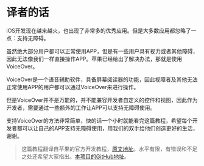 译者的话
==========

iOS开发现在越来越火，也出现了非常多的优秀应用。但是大多数应用都忽略了一点：支持无障碍。

虽然绝大部分用户都可以正常使用APP，但是有一些用户具有视力或者其他障碍，因此无法像我们一样直接操作APP。苹果已经给出了解决办法，那就是使用VoiceOver。

VoiceOver是一个语音辅助软件，具备屏幕阅读器的功能，因此视障者及其他无法正常使用APP的用户都可以通过VoiceOver来进行操作。

但是VoiceOver并不是万能的，并不能兼容开发者自定义的控件和视图，因此作为开发者，需要通过一些额外的工作让APP可以支持无障碍使用。

支持VoiceOver的方法非常简单，快的话一个小时就能看完这篇教程，希望每个开发者都可以让自己的APP支持无障碍使用，用我们的双手给他们创造更好的生活，谢谢。

> 这篇教程翻译自苹果的官方开发教程，[原文地址](https://developer.apple.com/library/ios/documentation/UserExperience/Conceptual/iPhoneAccessibility/Introduction/Introduction.html)。水平有限，有错误和不足之处还希望大家指出。[本项目的GitHub地址](https://github.com/numbbbbb/Accessibility-Programming-Guide-for-iOS)。
